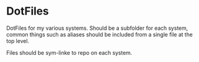 # DotFiles

DotFiles for my various systems.  Should be a subfolder for each system, common things such as aliases should be included from a single file at the top level.

Files should be sym-linke to repo on each system.

